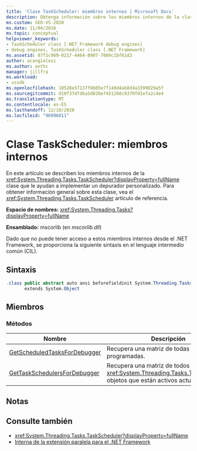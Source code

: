 ```yaml
---
title: 'Clase TaskScheduler: miembros internos | Microsoft Docs'
description: Obtenga información sobre los miembros internos de la clase System. Threading. Tasks. TaskScheduler que le ayudarán a implementar un depurador personalizado.
ms.custom: SEO-VS-2020
ms.date: 11/04/2016
ms.topic: conceptual
helpviewer_keywords:
- TaskScheduler class [.NET Framework debug engines]
- debug engines, TaskScheduler class [.NET Framework]
ms.assetid: 87f1c969-0217-4464-8907-7609c1bf61d3
author: acangialosi
ms.author: anthc
manager: jillfra
ms.workload:
- vssdk
ms.openlocfilehash: 10528e57137f8605e7f140d4ab8d4a3399029a5f
ms.sourcegitcommit: d10f37dfdba5d826e7451260c8370fd1efa2c4e4
ms.translationtype: MT
ms.contentlocale: es-ES
ms.lasthandoff: 12/10/2020
ms.locfileid: "96996011"
---
```

# <a name="taskscheduler-class---internal-members"></a>Clase TaskScheduler: miembros internos
En este artículo se describen los miembros internos de la <xref:System.Threading.Tasks.TaskScheduler?displayProperty=fullName> clase que le ayudan a implementar un depurador personalizado. Para obtener información general sobre esta clase, vea el <xref:System.Threading.Tasks.TaskScheduler> artículo de referencia.

 **Espacio de nombres:** <xref:System.Threading.Tasks?displayProperty=fullName>

 **Ensamblado:** mscorlib (en *mscorlib.dll*)

 Dado que no puede tener acceso a estos miembros internos desde el .NET Framework, se proporciona la siguiente sintaxis en el lenguaje intermedio común (CIL).

## <a name="syntax"></a>Sintaxis

```csharp
.class public abstract auto ansi beforefieldinit System.Threading.Tasks.TaskScheduler
       extends System.Object
```

## <a name="members"></a>Miembros

### <a name="methods"></a>Métodos

|Nombre|Descripción|
|----------|-----------------|
|[GetScheduledTasksForDebugger](../../extensibility/debugger/getscheduledtasksfordebugger-method.md)|Recupera una matriz de todas las tareas programadas.|
|[GetTaskSchedulersForDebugger](../../extensibility/debugger/gettaskschedulersfordebugger-method.md)|Recupera una matriz de todos los <xref:System.Threading.Tasks.TaskScheduler> objetos que están activos actualmente.|

## <a name="remarks"></a>Notas

## <a name="see-also"></a>Consulte también
- <xref:System.Threading.Tasks.TaskScheduler?displayProperty=fullName>
- [Interna de la extensión paralela para el .NET Framework](../../extensibility/debugger/parallel-extension-internals-for-the-dotnet-framework.md)
